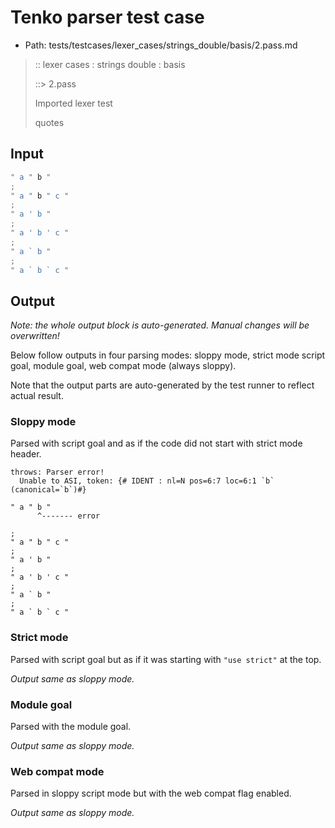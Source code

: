 # Tenko parser test case

- Path: tests/testcases/lexer_cases/strings_double/basis/2.pass.md

> :: lexer cases : strings double : basis
>
> ::> 2.pass
>
> Imported lexer test
>
> quotes

## Input

`````js
" a " b "
;
" a " b " c "
;
" a ' b "
;
" a ' b ' c "
;
" a ` b "
;
" a ` b ` c "
`````

## Output

_Note: the whole output block is auto-generated. Manual changes will be overwritten!_

Below follow outputs in four parsing modes: sloppy mode, strict mode script goal, module goal, web compat mode (always sloppy).

Note that the output parts are auto-generated by the test runner to reflect actual result.

### Sloppy mode

Parsed with script goal and as if the code did not start with strict mode header.

`````
throws: Parser error!
  Unable to ASI, token: {# IDENT : nl=N pos=6:7 loc=6:1 `b` (canonical=`b`)#}

" a " b "
      ^------- error

;
" a " b " c "
;
" a ' b "
;
" a ' b ' c "
;
" a ` b "
;
" a ` b ` c "
`````

### Strict mode

Parsed with script goal but as if it was starting with `"use strict"` at the top.

_Output same as sloppy mode._

### Module goal

Parsed with the module goal.

_Output same as sloppy mode._

### Web compat mode

Parsed in sloppy script mode but with the web compat flag enabled.

_Output same as sloppy mode._
